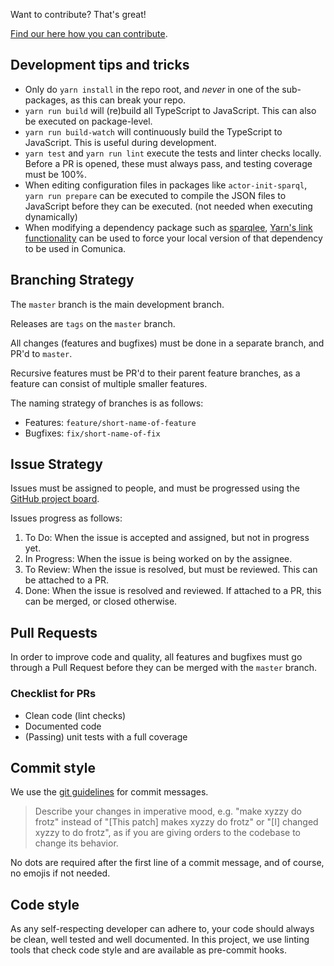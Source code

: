 Want to contribute? That's great!

[Find our here how you can contribute](https://comunica.dev/contribute/).

## Development tips and tricks

* Only do `yarn install` in the repo root, and *never* in one of the sub-packages, as this can break your repo.
* `yarn run build` will (re)build all TypeScript to JavaScript. This can also be executed on package-level.
* `yarn run build-watch` will continuously build the TypeScript to JavaScript. This is useful during development.
* `yarn test` and `yarn run lint` execute the tests and linter checks locally. Before a PR is opened, these must always pass, and testing coverage must be 100%.
* When editing configuration files in packages like `actor-init-sparql`, `yarn run prepare` can be executed to compile the JSON files to JavaScript before they can be executed. (not needed when executing dynamically)
* When modifying a dependency package such as [sparqlee](https://github.com/comunica/sparqlee), [Yarn's link functionality](https://classic.yarnpkg.com/en/docs/cli/link/) can be used to force your local version of that dependency to be used in Comunica.

## Branching Strategy
The `master` branch is the main development branch.

Releases are `tags` on the `master` branch.

All changes (features and bugfixes) must be done in a separate branch, and PR'd to `master`.

Recursive features must be PR'd to their parent feature branches, as a feature can consist of multiple smaller features.

The naming strategy of branches is as follows:
* Features: `feature/short-name-of-feature`
* Bugfixes: `fix/short-name-of-fix`

## Issue Strategy

Issues must be assigned to people, and must be progressed using the [GitHub project board](https://github.com/rubensworks/comunica-core/projects/1).

Issues progress as follows:
1. To Do: When the issue is accepted and assigned, but not in progress yet.
2. In Progress: When the issue is being worked on by the assignee.
3. To Review: When the issue is resolved, but must be reviewed. This can be attached to a PR.
4. Done: When the issue is resolved and reviewed. If attached to a PR, this can be merged, or closed otherwise.

## Pull Requests
In order to improve code and quality, all features and bugfixes must go through a Pull Request before they can be merged with the `master` branch.

### Checklist for PRs

* Clean code (lint checks)
* Documented code
* (Passing) unit tests with a full coverage

## Commit style

We use the [git guidelines](https://git.kernel.org/pub/scm/git/git.git/tree/Documentation/SubmittingPatches?id=HEAD) for commit messages.
> Describe your changes in imperative mood, e.g. "make xyzzy do frotz" instead of "[This patch] makes xyzzy do frotz" or "[I] changed xyzzy to do frotz", as if you are giving orders to the codebase to change its behavior.

No dots are required after the first line of a commit message, and of course, no emojis if not needed.

## Code style

As any self-respecting developer can adhere to, your code should always be clean, well tested and well documented.
In this project, we use linting tools that check code style and are available as pre-commit hooks.
